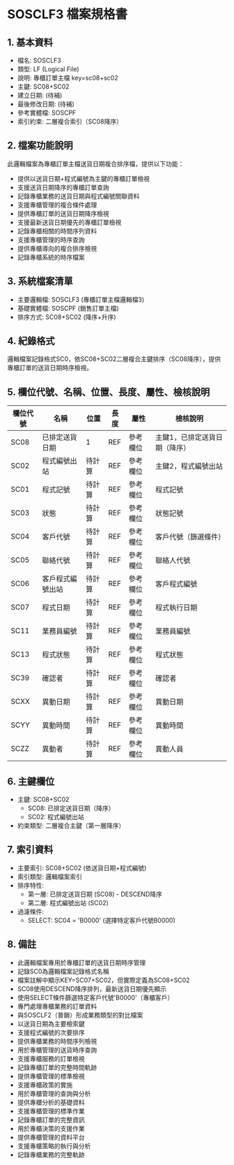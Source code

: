 # SOSCLF3 檔案規格書

## 1. 基本資料
- 檔名: SOSCLF3
- 類型: LF (Logical File)
- 說明: 專櫃訂單主檔 key=sc08+sc02
- 主鍵: SC08+SC02
- 建立日期: (待補)
- 最後修改日期: (待補)
- 參考實體檔: SOSCPF
- 索引約束: 二層複合索引（SC08降序）

## 2. 檔案功能說明
此邏輯檔案為專櫃訂單主檔送貨日期複合排序檔，提供以下功能：
- 提供以送貨日期+程式編號為主鍵的專櫃訂單檢視
- 支援送貨日期降序的專櫃訂單查詢
- 記錄專櫃業務的送貨日期與程式編號關聯資料
- 支援專櫃管理的複合條件處理
- 提供專櫃訂單的送貨日期降序檢視
- 支援最新送貨日期優先的專櫃訂單檢視
- 記錄專櫃相關的時間序列資料
- 支援專櫃管理的時序查詢
- 提供專櫃導向的複合排序檢視
- 記錄專櫃系統的時序檔案

## 3. 系統檔案清單
- 主要邏輯檔: SOSCLF3 (專櫃訂單主檔邏輯檔3)
- 基礎實體檔: SOSCPF (銷售訂單主檔)
- 排序方式: SC08+SC02 (降序+升序)

## 4. 紀錄格式
邏輯檔案記錄格式SC0，依SC08+SC02二層複合主鍵排序（SC08降序），提供專櫃訂單的送貨日期時序檢視。

## 5. 欄位代號、名稱、位置、長度、屬性、檢核說明
| 欄位代號 | 名稱 | 位置 | 長度 | 屬性 | 檢核說明 |
|----------|------|------|------|------|----------|
| SC08 | 已排定送貨日期 | 1 | REF | 參考欄位 | 主鍵1，已排定送貨日期（降序） |
| SC02 | 程式編號出站 | 待計算 | REF | 參考欄位 | 主鍵2，程式編號出站 |
| SC01 | 程式記號 | 待計算 | REF | 參考欄位 | 程式記號 |
| SC03 | 狀態 | 待計算 | REF | 參考欄位 | 狀態記號 |
| SC04 | 客戶代號 | 待計算 | REF | 參考欄位 | 客戶代號（篩選條件） |
| SC05 | 聯絡代號 | 待計算 | REF | 參考欄位 | 聯絡人代號 |
| SC06 | 客戶程式編號出站 | 待計算 | REF | 參考欄位 | 客戶程式編號 |
| SC07 | 程式日期 | 待計算 | REF | 參考欄位 | 程式執行日期 |
| SC11 | 業務員編號 | 待計算 | REF | 參考欄位 | 業務員編號 |
| SC13 | 程式狀態 | 待計算 | REF | 參考欄位 | 程式狀態 |
| SC39 | 確認者 | 待計算 | REF | 參考欄位 | 確認者 |
| SCXX | 異動日期 | 待計算 | REF | 參考欄位 | 異動日期 |
| SCYY | 異動時間 | 待計算 | REF | 參考欄位 | 異動時間 |
| SCZZ | 異動者 | 待計算 | REF | 參考欄位 | 異動人員 |

## 6. 主鍵欄位
- 主鍵: SC08+SC02
  - SC08: 已排定送貨日期（降序）
  - SC02: 程式編號出站
- 約束類型: 二層複合主鍵（第一層降序）

## 7. 索引資料
- 主要索引: SC08+SC02 (依送貨日期+程式編號)
- 索引類型: 邏輯檔案索引
- 排序特性: 
  - 第一層: 已排定送貨日期 (SC08) - DESCEND降序
  - 第二層: 程式編號出站 (SC02)
- 過濾條件:
  - SELECT: SC04 = 'B0000' (選擇特定客戶代號B0000)

## 8. 備註
- 此邏輯檔案專用於專櫃訂單的送貨日期時序管理
- 記錄SC0為邏輯檔案記錄格式名稱
- 檔案註解中顯示KEY=SC07+SC02，但實際定義為SC08+SC02
- SC08使用DESCEND降序排列，最新送貨日期優先顯示
- 使用SELECT條件篩選特定客戶代號'B0000'（專櫃客戶）
- 專門處理專櫃業務的訂單資料
- 與SOSCLF2（普銷）形成業務類型的對比檔案
- 以送貨日期為主要檢索鍵
- 支援程式編號的次要排序
- 提供專櫃業務的時間序列檢視
- 用於專櫃管理的送貨時序查詢
- 支援專櫃服務的訂單檢視
- 記錄專櫃訂單的完整時間軌跡
- 提供專櫃管理的標準檢視
- 支援專櫃政策的實施
- 用於專櫃管理的查詢與分析
- 提供專櫃分析的基礎資料
- 支援專櫃管理的標準作業
- 記錄專櫃訂單的完整資訊
- 用於專櫃決策的支援作業
- 提供專櫃管理的資料平台
- 支援專櫃策略的執行與分析
- 記錄專櫃業務的完整軌跡 